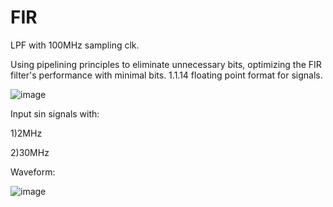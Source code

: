 # FIR
LPF with 100MHz sampling clk.

Using pipelining principles to eliminate unnecessary bits, optimizing the FIR filter's performance with minimal bits.
1.1.14 floating point format for signals.


![image](https://github.com/user-attachments/assets/9843bdc1-aaed-4679-9c90-0f95f0b7afba)


Input sin signals with: 

1)2MHz

2)30MHz

Waveform:


![image](https://github.com/user-attachments/assets/054b1268-89b2-4db4-a7f3-161b46a932d3)


